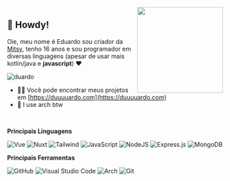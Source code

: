 <img align="right" src="https://c.tenor.com/DHUMi9jNHVYAAAAS/pop-cat.gif" width="200" height="200"/>

## 👋 Howdy!

Oie, meu nome é Eduardo sou criador da [Mitsy](https://mitsy.website), tenho 16 anos e sou programador em diversas linguagens (apesar de usar mais kotlin/java e **javascript**) :heart:

<p align="left"> <img src="https://komarev.com/ghpvc/?username=Duuuuardo&label=Vizualizações%20no%20perfil&color=0e75b6&style=flat" alt="duardo" /> </p>


- 👨‍💻 Você pode encontrar meus projetos em [https://duuuuardo.com](https://duuuuardo.com)
- 🐧 I use arch btw

<br>

**Principais Linguagens**

![Vue](https://img.shields.io/badge/Vue.js-35495E?style=for-the-badge&logo=vuedotjs&logoColor=4FC08D)
![Nuxt](https://img.shields.io/badge/nuxt.js-00C58E?style=for-the-badge&logo=nuxtdotjs&logoColor=white)
![Tailwind](https://img.shields.io/badge/Tailwind_CSS-38B2AC?style=for-the-badge&logo=tailwind-css&logoColor=white)
![JavaScript](https://img.shields.io/badge/javascript-%23323330.svg?style=for-the-badge&logo=javascript&logoColor=%23F7DF1E)
![NodeJS](https://img.shields.io/badge/node.js-6DA55F?style=for-the-badge&logo=node.js&logoColor=white)
![Express.js](https://img.shields.io/badge/express.js-%23404d59.svg?style=for-the-badge&logo=express&logoColor=%2361DAFB)
![MongoDB](https://img.shields.io/badge/MongoDB-%234ea94b.svg?style=for-the-badge&logo=mongodb&logoColor=white)

**Principais Ferramentas**

![GitHub](https://img.shields.io/badge/github-%23121011.svg?style=for-the-badge&logo=github&logoColor=white)
![Visual Studio Code](https://img.shields.io/badge/Visual%20Studio%20Code-0078d7.svg?style=for-the-badge&logo=visual-studio-code&logoColor=white)
![Arch](https://img.shields.io/badge/Arch_Linux-1793D1?style=for-the-badge&logo=arch-linux&logoColor=white)
![Git](https://img.shields.io/badge/git-%23F05033.svg?style=for-the-badge&logo=git&logoColor=white)
